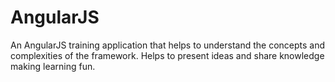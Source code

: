 # AngularJS
An AngularJS training application that helps to understand the concepts and complexities of the framework. Helps to present ideas and share knowledge making learning fun.
